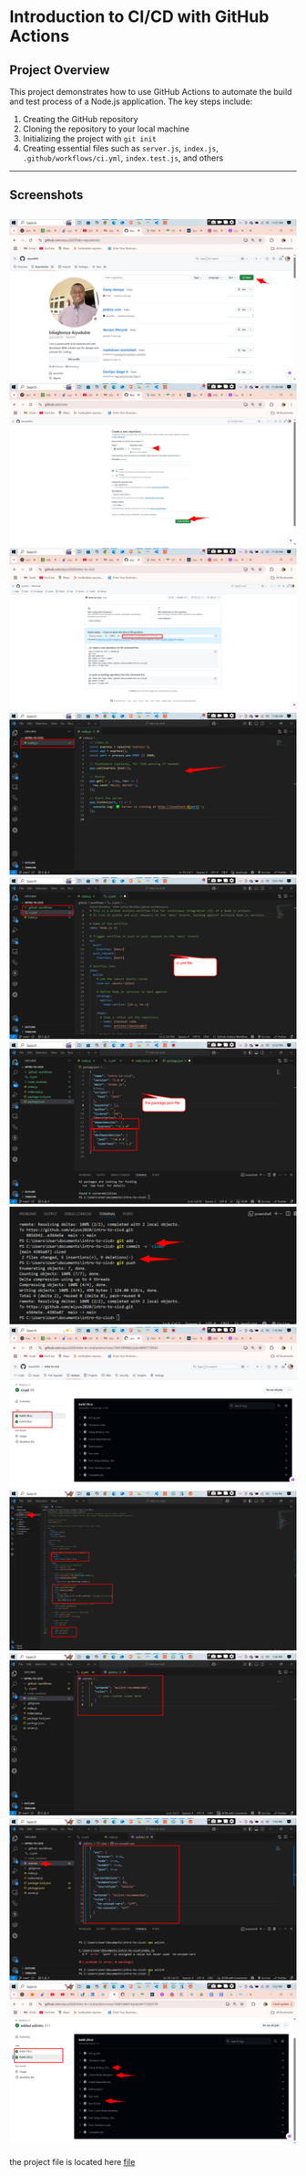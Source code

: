 
# Introduction to CI/CD with GitHub Actions

## Project Overview

This project demonstrates how to use GitHub Actions to automate the build and test process of a Node.js application. The key steps include:

1. Creating the GitHub repository
2. Cloning the repository to your local machine
3. Initializing the project with `git init`
4. Creating essential files such as `server.js`, `index.js`, `.github/workflows/ci.yml`, `index.test.js`, and others

---

## Screenshots

![Screenshot 1](imgs/cicd1.png)
![Screenshot 2](imgs/cicd2.png)
![Screenshot 3](imgs/cicd3.png)
![Screenshot 4](imgs/cicd4.png)
![Screenshot 5](imgs/cicd5.png)
![Screenshot 6](imgs/cicd6.png)
![Screenshot 7](imgs/cicd7.png)
![Screenshot 8](imgs/cicd8.png)
![Screenshot 9](imgs/cicd9.png)
![Screenshot 10](imgs/cicd10.png)
![Screenshot 11](imgs/cicd11.png)
![Screenshot 12](imgs/cicd12.png)
---

the project file is located here [file](https://github.com/aiyus2020/intro-to-cicd)
